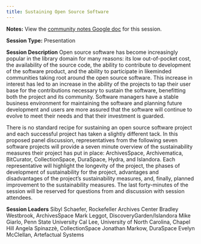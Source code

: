 ```yaml
---
title: Sustaining Open Source Software
---
```


**Notes:** View the [community notes Google doc](https://docs.google.com/document/d/1dp0yl5dvYyxJzAt2p_puOtNdt2k6jhQUQ-dNQ_cWnkk/ "Sustaining Open Source Software - community notes") for this session.

**Session Type:** Presentation

**Session Description**
Open source software has become increasingly popular in the library domain for many reasons: its low out-of-pocket cost, the availability of the source code, the ability to contribute to development of the software product, and the ability to participate in likeminded communities taking root around the open source software. This increase in interest has led to an increase in the ability of the projects to tap their user base for the contributions necessary to sustain the software, benefitting both the project and its community. Software managers have a stable business environment for maintaining the software and planning future development and users are more assured that the software will continue to evolve to meet their needs and that their investment is guarded.

There is no standard recipe for sustaining an open source software project and each successful project has taken a slightly different tack. In this proposed panel discussion, representatives from the following seven software projects will provide a seven minute overview of the sustainability measures their project has put in place: ArchivesSpace, Archivematica, BitCurator, CollectionSpace, DuraSpace, Hydra, and Islandora. Each representative will highlight the longevity of the project, the phases of development of sustainability for the project, advantages and disadvantages of the project’s sustainability measures, and, finally, planned improvement to the sustainability measures. The last forty-minutes of the session will be reserved for questions from and discussion with session attendees.

**Session Leaders**
Sibyl Schaefer, Rockefeller Archives Center
Bradley Westbrook, ArchivesSpace
Mark Leggot, DiscoveryGarden/Islandora
Mike Giarlo, Penn State University
Cal Lee, University of North Carolina, Chapel Hill
Angela Spinazzè, CollectionSpace
Jonathan Markow, DuraSpace
Evelyn McClellan, Artefactual Systems